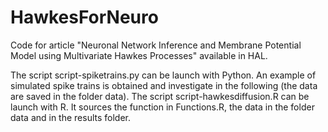 # HawkesForNeuro
Code for article "Neuronal Network Inference and Membrane Potential Model using Multivariate Hawkes Processes" available in HAL.

The script script-spiketrains.py can be launch with Python. An example of simulated spike trains is obtained and investigate in the following (the data are saved in the folder data).
The script script-hawkesdiffusion.R can be launch with R. It sources the function in Functions.R, the data in the folder data and in the results folder. 
